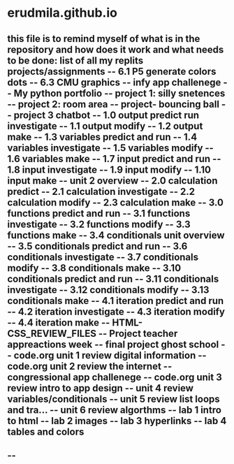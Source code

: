 # erudmila.github.io
this file is to remind myself of what is in the repository and how does it work and what needs to be done:
list of all my replits projects/assignments
-- 6.1 P5 generate colors dots 
-- 6.3 CMU graphics 
-- infy app challenege 
-- My python portfolio
-- project 1: silly snetences
-- project 2: room area
-- project- bouncing ball
-- project 3 chatbot
-- 1.0 output predict run investigate
-- 1.1 output modify
-- 1.2 output make
-- 1.3 variables predict and run
-- 1.4 variables investigate
-- 1.5 variables modify
-- 1.6 variables make
-- 1.7 input predict and run
-- 1.8 input investigate
-- 1.9 input modify
-- 1.10 input make
-- unit 2 overview
-- 2.0 calculation predict
-- 2.1 calculation investigate
-- 2.2 calculation modify
-- 2.3 calculation make
-- 3.0 functions predict and run
-- 3.1 functions investigate
-- 3.2 functions modify
-- 3.3 functions make
-- 3.4 conditionals unit overview
-- 3.5 conditionals predict and run
-- 3.6 conditionals investigate
-- 3.7 conditionals modify
-- 3.8 conditionals make
-- 3.10 conditionals predict and run
-- 3.11 conditionals investigate
-- 3.12 conditionals modify
-- 3.13 conditionals make
-- 4.1 iteration predict and run
-- 4.2 iteration investigate
-- 4.3 iteration modify
-- 4.4 iteration make
-- HTML-CSS_REVIEW_FILES
-- Project teacher appreactions week
-- final project ghost school
-- code.org unit 1 review digital information
-- code.org unit 2 review the internet 
-- congressional app challenege
-- code.org unit 3 review intro to app design 
-- unit 4 review variables/conditionals
-- unit 5 review list loops and tra...
-- unit 6 review algorthms
-- lab 1 intro to html
-- lab 2 images
-- lab 3 hyperlinks
-- lab 4 tables and colors
-- 
--
--


